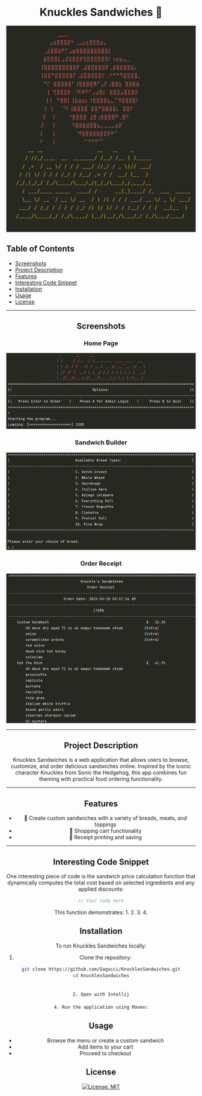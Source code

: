 <h1 align="center">Knuckles Sandwiches 🥪</h1>

<div align="center">
  <img src="./images/logo.png">
</div>



## Table of Contents
- [Screenshots](#screenshots)
- [Project Description](#project-description)
- [Features](#features)
- [Interesting Code Snippet](#interesting-code-snippet)
- [Installation](#installation)
- [Usage](#usage)
- [License](#license)



---

<div align="center">
  
## Screenshots

<div align="center">
  
### Home Page
<img src="./images/welcome.png">

### Sandwich Builder
<img src="./images/breads.png">

### Order Receipt
<img src="./images/receipt.png">

</div>


---

## Project Description

Knuckles Sandwiches is a web application that allows users to browse, customize, and order delicious sandwiches online. Inspired by the iconic character Knuckles from Sonic the Hedgehog, this app combines fun theming with practical food ordering functionality.





---

## Features

- 🍞 Create custom sandwiches with a variety of breads, meats, and toppings
- 🛒 Shopping cart functionality
- 🧾 Receipt printing and saving

---




## Interesting Code Snippet

One interesting piece of code is the sandwich price calculation function that dynamically computes the total cost based on selected ingredients and any applied discounts:

```java
// Your code here
```
This function demonstrates:
1. 
2.
3. 
4.


## Installation

To run Knuckles Sandwiches locally:

1. Clone the repository:
```bash
git clone https://github.com/Gagucci/KnucklesSandwiches.git
cd KnucklesSandwiches


2. Open with Intellij

4. Run the application using Maven:
```

## Usage

- Browse the menu or create a custom sandwich
- Add items to your cart
- Proceed to checkout


## License

<div align="center">

[![License: MIT](https://img.shields.io/badge/License-MIT-yellow.svg)](https://opensource.org/licenses/MIT)

</div>
